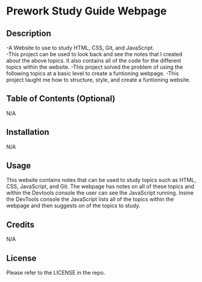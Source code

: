 # Prework Study Guide Webpage

## Description

-A Website to use to study HTML, CSS, Git, and JavaScript.  
-This project can be used to look back and see the notes that I created about the above topics.  It also contains all of the code for the different topics within the website.
-This project solved the problem of using the following topics at a basic level to create a funtioning webpage.
-This project taught me how to structure, style, and create a funtioning website.


## Table of Contents (Optional)

N/A

## Installation

N/A

## Usage

This website contains notes that can be used to study topics such as HTML, CSS, JavaScript, and Git.  The webpage has notes on all of these topics and within the Devtools console the user can see the JavaScript running.  Insine the DevTools console the JavaScript lists all of the topics within the webpage and then suggests on of the topics to study.

## Credits

N/A

## License

Please refer to the LICENSE in the repo.

